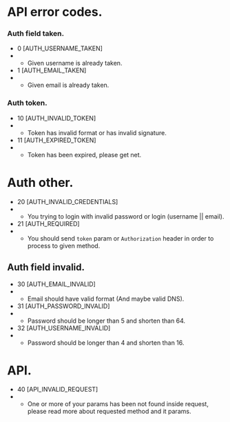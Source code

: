 # API error codes.

### Auth field taken.
- 0 [AUTH_USERNAME_TAKEN]
- - Given username is already taken.
- 1 [AUTH_EMAIL_TAKEN]
- - Given email is already taken.

### Auth token.
- 10 [AUTH_INVALID_TOKEN]
- - Token has invalid format or has invalid signature.
- 11 [AUTH_EXPIRED_TOKEN]
- - Token has been expired, please get net.

# Auth other.
- 20 [AUTH_INVALID_CREDENTIALS]
- - You trying to login with invalid password or login (username || email).
- 21 [AUTH_REQUIRED]
- - You should send `token` param or `Authorization` header in order to process to given method.

## Auth field invalid.
- 30 [AUTH_EMAIL_INVALID]
- - Email should have valid format (And maybe valid DNS).
- 31 [AUTH_PASSWORD_INVALID]
- - Password should be longer than 5 and shorten than 64.
- 32 [AUTH_USERNAME_INVALID]
- - Password should be longer than 4 and shorten than 16.

# API.
- 40 [API_INVALID_REQUEST]
- - One or more of your params has been not found inside request, please read more about requested method and it params.